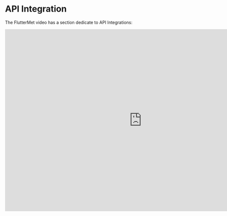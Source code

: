 # API Integration

The FlutterMet video has a section dedicate to API Integrations:

<iframe width="900" height="600" src="https://www.youtube.com/embed/TXsjnd_4SBo" title="YouTube video player" frameborder="0" allow="accelerometer; autoplay; clipboard-write; encrypted-media; gyroscope; picture-in-picture" allowfullscreen></iframe>